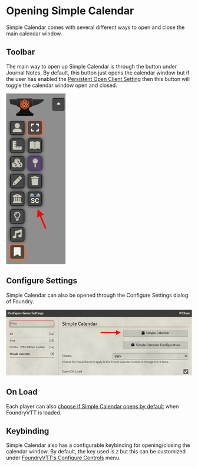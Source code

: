 # Opening Simple Calendar

Simple Calendar comes with several different ways to open and close the main calendar window.

## Toolbar

The main way to open up Simple Calendar is through the button under Journal Notes. By default, this button just opens the calendar window but if the user has enabled the [Persistent Open Client Setting](client-settings.md#persistent-open) then this button will toggle the calendar window open and closed.

![](../images/calendar-button.png)

## Configure Settings

Simple Calendar can also be opened through the Configure Settings dialog of Foundry.

![](../images/module-settings-open-calendar.png)

## On Load

Each player can also [choose if Simple Calendar opens by default](client-settings.md#open-on-load) when FoundryVTT is loaded.

## Keybinding

Simple Calendar also has a configurable keybinding for opening/closing the calendar window. By default, the key used is `Z` but this can be customized under [FoundryVTT's Configure Controls](https://foundryvtt.com/article/keybinds/) menu.
